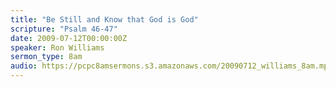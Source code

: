 ```yaml
---
title: "Be Still and Know that God is God"
scripture: "Psalm 46-47"
date: 2009-07-12T00:00:00Z
speaker: Ron Williams
sermon_type: 8am
audio: https://pcpc8amsermons.s3.amazonaws.com/20090712_williams_8am.mp3 
---
```



